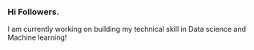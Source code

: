### Hi Followers.

I am currently working on building my technical skill in Data science and Machine learning!
